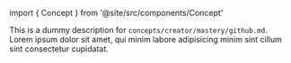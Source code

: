 import { Concept } from '@site/src/components/Concept'

<Concept
  title    = "mastery/github"
  kind     = "Advanced"
  category = "Creator"
  block    = {true}>
This is a dummy description for `concepts/creator/mastery/github.md`.
Lorem ipsum dolor sit amet, qui minim labore adipisicing minim sint cillum sint consectetur cupidatat.
</Concept>

